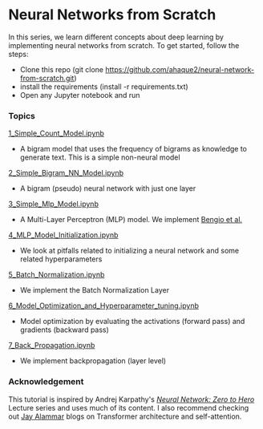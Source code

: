 # Neural Networks from Scratch

In this series, we learn different concepts about deep learning by implementing neural networks from scratch.
To get started, follow the steps:
- Clone this repo (git clone https://github.com/ahaque2/neural-network-from-scratch.git)
- install the requirements (install -r requirements.txt)
- Open any Jupyter notebook and run


### Topics

[1_Simple_Count_Model.ipynb](1_Simple_Count_Model.ipynb)
- A bigram model that uses the frequency of bigrams as knowledge to generate text. This is a simple non-neural model

[2_Simple_Bigram_NN_Model.ipynb](2_Simple_Bigram_NN_Model.ipynb)
- A bigram (pseudo) neural network with just one layer

[3_Simple_Mlp_Model.ipynb](3_Simple_Mlp_Model.ipynb) 
- A Multi-Layer Perceptron (MLP) model. We implement [Bengio et al.](https://www.jmlr.org/papers/volume3/bengio03a/bengio03a.pdf)

[4_MLP_Model_Initialization.ipynb](4_MLP_Model_Initialization.ipynb)
- We look at pitfalls related to initializing a neural network and some related hyperparameters

[5_Batch_Normalization.ipynb](5_Batch_Normalization.ipynb)
- We implement the Batch Normalization Layer

[6_Model_Optimization_and_Hyperparameter_tuning.ipynb](6_Model_Optimization_and_Hyperparameter_tuning.ipynb)
- Model optimization by evaluating the activations (forward pass) and gradients (backward pass)

[7_Back_Propagation.ipynb](7_Back_Propagation.ipynb)
- We implement backpropagation (layer level)
  

### Acknowledgement

This tutorial is inspired by Andrej Karpathy's [_Neural Network: Zero to Hero_](https://www.youtube.com/@AndrejKarpathy) Lecture series and uses much of its content. I also recommend checking out [Jay Alammar](https://jalammar.github.io/illustrated-transformer/) blogs on Transformer architecture and self-attention.
